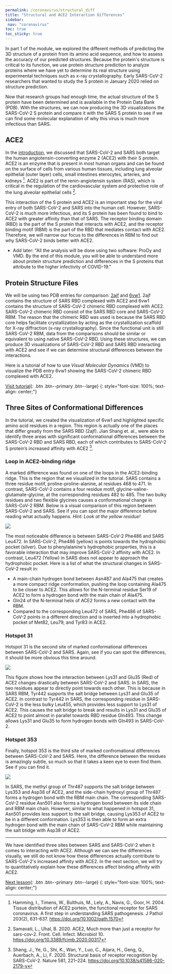 ```yaml
---
permalink: /coronavirus/structural_diff
title: "Structural and ACE2 Interaction Differences"
sidebar:
 nav: "coronavirus"
toc: true
toc_sticky: true
---
```


In part 1 of the module, we explored the different methods of predicting the 3D structure of a protein from its amino acid sequence, and how to assess the accuracy of our predicted structures. Because the protein's structure is critical to its function, we use protein structure prediction to analyze proteins where we have yet to determine its real structure using experimental techniques such as x-ray crystallography. Early SARS-CoV-2 researchers that wanted to study the S protein in January 2020 relied on structure prediction.

Now that research groups had enough time, the actual structure of the S protein have been determined and is available in the Protein Data Bank (PDB). With the structures, we can now producing the 3D visualizations the SARS-CoV-2 S protein and compare it with the SARS S protein to see if we can find some molecular explanation of why this virus is much more infectious than SARS.

## ACE2

In the [introduction](coronavirus_home), we discussed that SARS-CoV-2 and SARS both target the human angiotensin-converting enzyme 2 (ACE2) with their S protein. ACE2 is an enzyme that is present in most human organs and can be found on the surface of cells from various human tissues, including lung alveolar epithelial (outer layer) cells, small intestines eterocytes, arteries, and kidneys [^Hamming]. ACE2 is part of the renin-angiotensin system (RAS), which is critical in the regulation of the cardiovascular system and protective role of the lung alveolar epithelial cells [^Samavati]. 

This interaction of the S protein and ACE2 is an important step for the viral entry of both SARS-CoV-2 and SARS into the human cell. However, SARS-CoV-2 is much more infectious, and its S protein has been found to bind to ACE2 with greater affinity than that of SARS. The receptor binding domain (RBD) is the part of the S protein that interacts with ACE2, and the receptor binding motif (RBM) is the part of the RBD that mediates contact with ACE2. Therefore, we will narrow our focus to the differences in RBM to find out why SARS-CoV-2 binds better with ACE2.

* Add later: "All the analysis will be done using two software: ProDy and VMD. By the end of this module, you will be able to understand more about protein structure prediction and differences in the S proteins that attribute to the higher infectivity of COVID-19."

## Protein Structure Files
We will be using two PDB entries for comparison: <a href="https://www.rcsb.org/structure/2AJF" target="_blank">2ajf</a> and <a href="https://www.rcsb.org/structure/6vw1" target="_blank">6vw1</a>. 2ajf contains the structure of SARS RBD complexed with ACE2 and 6vw1 contains the structure of SARS-CoV-2 chimeric RBD complexed with ACE2. SARS-CoV-2 chimeric RBD consist of the SARS RBD core and SARS-CoV-2 RBM. The reason that the chimeric RBD was used is because the SARS RBD core helps facilitate crystallization by acting as the crystallization scaffold for X-ray diffraction (x-ray crystallography). Since the functional unit is still SARS-CoV-2 RBM, data from the comparisons should be similar or equivalent to using native SARS-CoV-2 RBD. Using these structures, we can produce 3D visualizations of SARS-CoV-2 RBD and SARS RBD interacting with ACE2 and see if we can determine structural differences between the interactions.

Here is a tutorial of how to use *Visual Molecular Dynamics* (VMD) to visualize the PDB entry 6vw1 showing the SARS-CoV-2 chimeric RBD complexed with ACE2.

[Visit tutorial](tutorial_visualization){: .btn .btn--primary .btn--large}
{: style="font-size: 100%; text-align: center;"}

## Three Sites of Conformational Differences
In the tutorial, we created the visualization of 6vw1 and highlighted specific amino acid residues in a region. This region is actually one of the places that differ greatly from the SARS RBD (2ajf). Jian Shang et. al., were able to identify three areas with significant conformational differences between the SARS-CoV-2 RBD and SARS RBD, each of which contributes to SARS-CoV-2 S protein’s increased affinity with ACE2 [^Shang].

### Loop in ACE2-binding ridge

A marked difference was found on one of the loops in the ACE2-binding ridge. This is the region that we visualized in the tutorial. SARS contains a three residue motif, proline-proline-alanine, at residues 468 to 471. In contrast, SARS-CoV-2 contains a four residue motif, glycine-valine-glutamate-glycine, at the corresponding residues 482 to 485. The two bulky residues and two flexible glycines causes a conformational change in SARS-CoV-2 RBM. Below is a visual comparison of this region between SARS-CoV-2 and SARS. See if you can spot the major difference before reading what actually happens. *Hint: Look at the yellow residue!*

<img src="../_pages/coronavirus/files/Ridge.png">

The most noticeable difference is between SARS-CoV-2 Phe486 and SARS Leu472. In SARS-CoV-2, Phe486 (yellow) is points towards the hydrophobic pocket (silver). Due to phenylalanine's hydrophobic properties, this is a favorable interaction that may improve SARS-CoV-2 affinity with ACE2. In contrast, Leu472 (Yellow) in SARS does not appear to approach the hydrophobic pocket. Here is a list of what the structural changes in SARS-CoV-2 result in:

* A main-chain hydrogen bond between Asn487 and Ala475 that creates a more compact ridge conformation, pushing the loop containing Ala475 to be closer to ACE2. This allows for the N-terminal residue Ser19 of ACE2 to form a hydrogen bond with the main chain of Ala475.
* Gln24 of the N-terminal helix of ACE2 forms a new contact with the RBM.
* Compared to the corresponding Leu472 of SARS, Phe486 of SARS-CoV-2 points in a different direction and is inserted into a hydrophobic pocket of Met82, Leu79, and Tyr83 in ACE2.

### Hotspot 31

Hotspot 31 is the second site of marked conformational differences between SARS-CoV-2 and SARS. Again, see if you can spot the differences, it should be more obvious this time around.

<img src="../_pages/coronavirus/files/Hotspot31.png">

This figure shows how the interaction between Lys31 and Glu35 (Red) of ACE2 changes drastically between SARS-CoV-2 and SARS. In SARS, the two residues appear to directly point towards each other. This is because in SARS RBM, Tyr442 supports the salt bridge between Lys31 and Glu35 of ACE2. In contrast to Tyr442 in SARS, the corresponding residue in SARS-CoV-2 is the less bulky Leu455, which provides less support to Lys31 of ACE2. This causes the salt bridge to break and results in Lys31 and Glu35 of ACE2 to point almost in parallel towards RBD residue Gln493. This change allows Lys31 and Glu35 to form hydrogen bonds with Gln493 in SARS-CoV-2.

### Hotspot 353

Finally, hotspot 353 is the third site of marked confromational differences between SARS-CoV-2 and SARS. Here, the difference between the residues is amazingly subtle, so much so that it takes a keen eye to even find them. See if you can find it.

<img src="../_pages/coronavirus/files/Hotspot353.png">

In SARS, the methyl group of Thr487 supports the salt bridge between Lys353 and Asp38 of ACE2, and the side-chain hydroxyl group of Thr487 forms a hydrogen bond with the RBM main chain. The corresponding SARS-CoV-2 residue Asn501 also forms a hydrogen bond between its side chain and RBM main chain. However, similar to what happened in hotspot 31, Asn501 provides less support to the salt bridge, causing Lys353 of ACE2 to be in a different conformation. Lys353 is then able to form an extra hydrogen bond with the main chain of SARS-CoV-2 RBM while maintaining the salt btidge with Asp38 of ACE2.

<hr>

We have identified three sites between SARS and SARS-CoV-2 when it comes to interacting with ACE2. Although we can see the differences visually, we still do not know how these differences actually contribute to SARS-CoV-2's increased affinity with ACE2. In the next section, we will try to quantitatively explain how these differences affect binding affinity with ACE2.

[Next lesson](NAMD){: .btn .btn--primary .btn--large}
{: style="font-size: 100%; text-align: center;"}

[^Hamming]: Hamming, I., Timens, W., Bulthuis, M., Lely, A., Navis, G., Goor, H. 2004. Tissue distribution of ACE2 portein, the functional receptor for SARS coronavirus. A first step in understanding SARS pathogenesis. J Pathol 203(2), 631-637. https://doi.org/10.1002/path.1570

[^Samavati]: Samavati, L., Uhal, B. 2020. ACE2, Much more than just a receptor for sars-cov-2. Front. Cell. Infect. Microbiol 10. https://doi.org/10.3389/fcimb.2020.00317 

[^Shang]: Shang, J., Ye, G., Shi, K., Wan, Y., Luo, C., Aijara, H., Geng, Q., Auerbach, A., Li, F. 2020. Structural basis of receptor recognition by SARS-CoV-2. Nature 581, 221–224. https://doi.org/10.1038/s41586-020-2179-y
